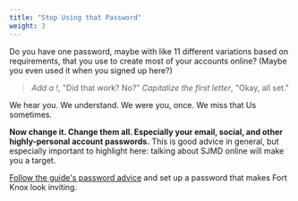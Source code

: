 ```yaml
---
title: "Stop Using that Password"
weight: 3
---
```


Do you have one password, maybe with like 11 different variations based on requirements, that you use to create most of your accounts online? (Maybe you even used it when you signed up here?)

> _Add a !_, "Did that work? No?" _Capitalize the first letter_, "Okay, all set."

We hear you. We understand. We were you, once. We miss that Us sometimes.

**Now change it. Change them all. Especially your email, social, and other highly-personal account passwords.** This is good advice in general, but especially important to highlight here: talking about SJMD online will make you a target.

[Follow the guide's password advice](https://onlinesafety.feministfrequency.com/en/#passwords-login-security) and set up a password that makes Fort Knox look inviting.